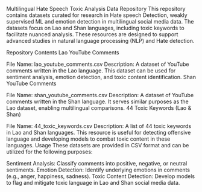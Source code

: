 Multilingual Hate Speech Toxic Analysis Data Repository
This repository contains datasets curated for research in Hate speech Detection, weakly supervised ML  and emotion detection in multilingual social media data. The datasets focus on Lao and Shan languages, including toxic keywords to facilitate nuanced analysis. These resources are designed to support advanced studies in natural language processing (NLP) and Hate detection.

Repository Contents
Lao YouTube Comments

File Name: lao_youtube_comments.csv
Description: A dataset of YouTube comments written in the Lao language. This dataset can be used for sentiment analysis, emotion detection, and toxic content identification.
Shan YouTube Comments

File Name: shan_youtube_comments.csv
Description: A dataset of YouTube comments written in the Shan language. It serves similar purposes as the Lao dataset, enabling multilingual comparisons.
44 Toxic Keywords (Lao & Shan)

File Name: 44_toxic_keywords.csv
Description: A list of 44 toxic keywords in Lao and Shan languages. This resource is useful for detecting offensive language and developing models to combat toxic content in these languages.
Usage
These datasets are provided in CSV format and can be utilized for the following purposes:

Sentiment Analysis: Classify comments into positive, negative, or neutral sentiments.
Emotion Detection: Identify underlying emotions in comments (e.g., anger, happiness, sadness).
Toxic Content Detection: Develop models to flag and mitigate toxic language in Lao and Shan social media data.
